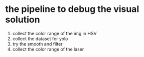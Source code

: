 # the pipeline to debug the visual solution

1. collect the color range of the img in HSV
2. collect the dataset for yolo
3. try the smooth and filter
4. collect the color range of the laser

